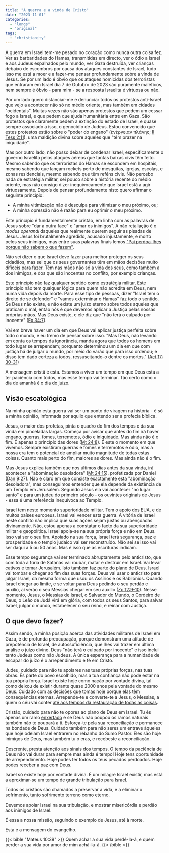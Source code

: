 ```yaml
---
title: "A guerra e a vinda de Cristo"
date: "2023-11-01"
categories:
  - "longs"
  - "original"
tags: 
  - "christianity"
---
```


A guerra em Israel tem-me pesado no coração como nunca outra coisa fez. Ver as barbaridades do Hamas, transmitidas em directo, ver o ódio a Israel e aos Judeus espalhados pelo mundo, ver Gaza destruída, ver crianças debaixo de escombros por causa dos ataques constantes de Israel, tudo isso me está a moer e a fazer-me pensar profundamente sobre a vinda de Jesus. Se por um lado é óbvio que os ataques homicidas dos terroristas que entraram em Israel dia 7 de Outubro de 2023 são puramente maléficos, nem sempre é óbvio - para mim - se a resposta Israelita é virtuosa ou não.

Por um lado quero distanciar-me e denunciar todos os protestos anti-Israel que vejo a acontecer não só no médio oriente, mas também em cidades "ocidentais". Muitas vezes não são apenas protestos que pedem um cessar fogo a Israel, e que pedem que ajuda humanitária entre em Gaza. São protestos que claramente pedem a extinção do estado de Israel, e quase sempre associado a isso, o genocídio de Judeus. Estou convencido que estes protestos estão sobre o "poder do engano" (ἐνέργειαν πλάνης; [II Tess 2:11](https://www.biblegateway.com/passage/?search=2+Thessalonians+2%3A9-12&version=ARC)), uma maldição divina sobre aqueles que "têm prazer na iniquidade".

Mas por outro lado, não posso deixar de condenar Israel, especificamente o governo Israelita pelos ataques aéreos que tantas baixas civis têm feito. Mesmo sabendo que os terroristas do Hamas se escondem em hospitais, mesmo sabendo que lançam rockets perto de mesquitas, igrejas, escolas, e zonas residenciais, mesmo sabendo que têm reféns civis. Não percebo nada de estratégia militar, sei pouco sobre a história recente do médio oriente, mas não consigo dizer inequivocamente que Israel está a agir virtuosamente. Depois de pensar profundamente nisto quero afirmar o seguinte princípio:
  - A minha vitimização não é desculpa para vitimizar o meu próximo, ou;
  - A minha opressão não é razão para eu oprimir o meu próximo.

Este princípio é fundamentalmente cristão, em linha com as palavras de Jesus sobre "dar a outra face" e "amar os inimigos". A não retaliação é o *modus operandi* daqueles que realmente querem seguir as pisadas de Jesus. Jesus foi brutalmente agredido, acusado injustamente, e morto pelos seus inimigos, mas entre suas palavras finais lemos ["Pai perdoa-lhes porque não sabem o que fazem"](https://www.biblegateway.com/passage/?search=Lucas%2023%3A34&version=ARC).

Não sei dizer o que Israel deve fazer para melhor proteger os seus cidadãos, mas sei que os seus governantes têm em mãos decisões muito difíceis para fazer. Têm nas mãos não só a vida dos seus, como também a dos inimigos, e dos que são inocentes no conflito, por exemplo crianças.

Este princípio não faz qualquer sentido como estratégia militar. Este princípio não tem qualquer lógica para quem não acredita em Deus, nem numa vida depois da morte. Para esse tipo de pessoas, dizer "Israel tem o direito de se defender" e "vamos exterminar o Hamas" faz todo o sentido. Se Deus não existe, e não existe um juízo eterno sobre todos aqueles que praticam o mal, então nós é que devemos aplicar a Justiça pelas nossas próprias mãos. Mas Deus existe, e ele diz que "não terá o culpado por inocente" ([Ex 34:7](https://www.biblegateway.com/passage/?search=Ex+34%3A7&version=ARC)).

Vai em breve haver um dia em que Deus vai aplicar justiça perfeita sobre todo o mundo, e eu tremo de pensar sobre isso. "Mas Deus, não levando em conta os tempos da ignorância, manda agora que todos os homens em todo lugar se arrependam; porquanto determinou um dia em que com justiça há de julgar o mundo, por meio do varão que para isso ordenou; e disso tem dado certeza a todos, ressuscitando-o dentre os mortos." ([Act 17: 30-31](https://www.biblegateway.com/passage/?search=Act+17%3A30-31&version=ARC))

A mensagem cristã é esta. Estamos a viver um tempo em que Deus está a ter paciência com todos, mas esse tempo vai terminar. Tão certo como o dia de amanhã é o dia do juízo.

## Visão escatológica

Na minha opinião esta guerra vai ser um ponto de viragem na história - é só a minha opinião, informada por aquilo que entendo ser a profecia bíblica.

Jesus, o maior dos profetas, pinta o quadro do fim dos tempos e da sua vinda em pinceladas largas. Começa por avisar que antes do fim irá haver engano, guerras, fomes, terremotos, ódio e iniquidade. Mas ainda não é o fim. É apenas o princípio das dores ([Mt 24:8](https://www.biblegateway.com/passage/?search=Mt+24%3A8&version=ARC)).  É este o momento em que vivemos. Sempre existiram guerras e fomes e terremotos e ódio, mas a nossa era tem o potencial de ampliar muito magnitude de todas estas coisas. Quanto mais perto do fim, maiores as dores. Mas ainda não é o fim.

Mas Jesus explica também que nos últimos dias antes da sua vinda, irá acontecer a "abominação desoladora" ([Mt 24:15](https://www.biblegateway.com/passage/?search=Mt+24%3A15&version=ARC)), profetizada por Daniel ([Dan 9:27](https://www.biblegateway.com/passage/?search=Dan+9%3A27&version=ARC)). Não é claro em que consiste exactamente esta "abominação desoladora", mas conseguimos entender que ela depende da existência de um Templo em Jerusalém. Segundo Jesus ela vai acontecer "no lugar santo" e para um judeu do primeiro século - os ouvintes originais de Jesus - essa é uma referência inequívoca ao Templo.

Israel tem neste momento superioridade militar. Tem o apoio dos EUA, e de muitos países europeus. Israel vai vencer esta guerra. A vitória de Israel neste conflito não implica que suas ações sejam justas ou abençoadas divinamente. Não, estou apenas a constatar o facto da sua superioridade militar e geopolítica. Israel apoia-se na sua própria força e não em Deus. Isso vai ser o seu fim. Apoiado na sua força, Israel terá segurança, paz e prosperidade e o templo judaico vai ser reconstruído. Não sei se isso vai ser daqui a 5 ou 50 anos. Mas é isso que as escrituras indicam.

Esse tempo segurança vai ser terminado abruptamente pelo anticristo, que com toda a fúria de Satanás vai roubar, matar e destruir em Israel. Vai levar cativos e tomar Jerusalém. Isto também faz parte do plano de Deus. Israel vai tombar e chegar ao fim das suas forças. Deus vai usar o anticristo para julgar Israel, da mesma forma que usou os Assírios e os Babilónios. Quando Israel chegar ao limite, e se voltar para Deus pedindo o seu perdão e auxílio, aí verão o seu Messias chegar em seu auxílio ([Zc 12:9-10](https://www.biblegateway.com/passage/?search=Zc+12%3A9-10&version=ARC)). Nesse momento, Jesus, o Messias de Israel, o Salvador do Mundo, o Cordeiro de Deus, o Leão de Judá virá em glória, com todos os seus Santos, para salvar Israel, julgar o mundo, estabelecer o seu reino, e reinar com Justiça.

## O que devo fazer?

Assim sendo, a minha posição acerca das atividades militares de Israel em Gaza, é de profunda preocupação, porque demonstram uma atitude de prepotência de Israel, de autossuficiência, que lhes vai trazer em última análise o juízo divino. Deus "não terá o culpado por inocente" e isso inclui tanto Judeus como não Judeus. A única esperança para a humanidade de escapar do juízo é o arrependimento e fé em Cristo.

Judeu, cuidado para não te apoiares nas tuas próprias forças, nas tuas obras. És parte do povo escolhido, mas a tua confiança não pode estar na tua própria força. Israel existe hoje como nação por vontade divina, tal como deixou de existir durante quase 2000 anos pela vontade do mesmo Deus. Cuidado com as decisões que tomas hoje porque elas têm consequências eternas. Arrepende-te e converte-te a Jesus, o Messias, a quem o céu vai conter [até aos tempos da restauração de todas as coisas](https://www.biblegateway.com/passage/?search=Atos+3%3A20-21&version=ARC).

Cristão, cuidado para não te opores ao plano de Deus em Israel. Tu és apenas um ramo [enxertado](https://www.biblegateway.com/passage/?search=Romanos+11%3A17-24&version=ARC) e se Deus não poupou os ramos naturais também não te poupará a ti. Esforça-te pela sua reconciliação e permanece na bondade de Deus. Cuidado também para não seres um entrave àqueles que hoje odeiam Israel entrarem no rebanho do Sumo Pastor. Eles são hoje inimigos de Deus, mas também tu o eras, e recebeste a reconciliação.

Descrente, presta atenção aos sinais dos tempos. O tempo da paciência de Deus não vai durar para sempre mas ainda é tempo! Hoje tens oportunidade de arrependimento. Hoje podes ter todos os teus pecados perdoados. Hoje podes receber a paz com Deus.

Israel só existe hoje por vontade divina. É um milagre Israel existir, mas está a aproximar-se um tempo de grande tribulação para Israel.

Todos os cristãos são chamados a preservar a vida, e a eliminar o sofrimento, tanto sofrimento terreno como eterno.

Devemos apoiar Israel na sua tribulação, e mostrar misericórdia e perdão aos inimigos de Israel.

É essa a nossa missão, seguindo o exemplo de Jesus, até à morte.

Esta é a mensagem do evangelho.

{{< bible "Mateus 10:39" >}}
Quem achar a sua vida perdê-la-á, e quem perder a sua vida por amor de mim achá-la-á.
{{< /bible >}}
